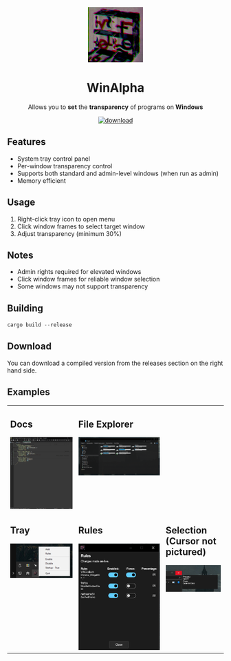 <div align="center">
 <img src="./icons/app-icon.png" alt="WinAlpha Logo" width="128" height="128">

# WinAlpha

Allows you to **set** the **transparency** of programs on **Windows**

<a href="https://github.com/tadghh/transparent-windows/releases/tag/v1.2.9">
<img alt="download" src="https://img.shields.io/badge/Download-%3E-brightgreen">
</a>
</div>

## Features

- System tray control panel
- Per-window transparency control
- Supports both standard and admin-level windows (when run as admin)
- Memory efficient

## Usage

1. Right-click tray icon to open menu
2. Click window frames to select target window
3. Adjust transparency (minimum 30%)

## Notes

- Admin rights required for elevated windows
- Click window frames for reliable window selection
- Some windows may not support transparency

## Building

```rust
cargo build --release
```

## Download

You can download a compiled version from the releases section on the right hand side.

## Examples

<table>
  <tr>
    <td style="vertical-align: top">
      <h2>Docs</h2>
      <img src="./examples/docs.png"/>
    </td>
    <td style="vertical-align: top">
      <h2>File Explorer</h2>
      <img src="./examples/file-explorer.png"/>
    </td>
  </tr>
  <tr>
    <td style="vertical-align: top">
      <h2>Tray</h2>
      <img src="./examples/tray.png"/>
    </td>
    <td style="vertical-align: top">
      <h2>Rules</h2>
      <img src="./examples/rules.png"/>
    </td>
    <td style="vertical-align: top">
      <h2>Selection (Cursor not pictured)</h2>
      <img src="./examples/selection.png"/>
    </td>
  </tr>
</table>
